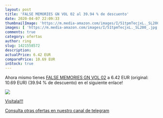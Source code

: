 ```yaml
---
layout: post
title: 'FALSE MEMORIES GN VOL 02 al 39.94 % de descuento'
date: 2020-04-07 22:09:33
thumbnailImage: 'https://m.media-amazon.com/images/I/51tpmTecjxL._SL200_.jpg'
images: [ 'https://m.media-amazon.com/images/I/51tpmTecjxL._SL200_.jpg' ]
comments: true
category: ofertas
author: ring
slug: 1421558572
description:
actualPrice: 6.42 EUR
comparePrice: 10.69 EUR
inStock: true
---
```


Ahora mismo tienes [FALSE MEMORIES GN VOL 02](https://www.amazon.com/dp/1421558572/?tag=redken08-20) a 6.42 EUR (original: 10.69 EUR) (39.94 %  de descuento) en el siguiente enlace!

[![](https://m.media-amazon.com/images/I/51tpmTecjxL._SL200_.jpg)](https://www.amazon.com/dp/1421558572/?tag=redken08-20)

[Visítala!!!](https://www.amazon.com/dp/1421558572/?tag=redken08-20)

[Consulta otras ofertas en nuestro canal de telegram](https://t.me/s/ofertas25)
